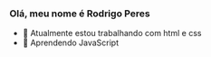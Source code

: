 ### Olá, meu nome é Rodrigo Peres

- 🔭 Atualmente estou trabalhando com html e css
- 🌱 Aprendendo JavaScript


